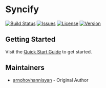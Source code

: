 # Syncify

[![Build Status](https://travis-ci.com/arnohovhannisyan/Syncify.svg?branch=master)](https://travis-ci.com/arnohovhannisyan/Syncify)
[![Issues](https://img.shields.io/github/issues/arnohovhannisyan/Syncify.svg)](https://github.com/arnohovhannisyan/Syncify/issues)
[![License](https://img.shields.io/badge/license-MIT-green.svg)](https://github.com/arnohovhannisyan/Syncify/blob/master/LICENSE)
[![Version](https://vsmarketplacebadge.apphb.com/version/arnohovhannisyan.syncify.svg)](https://marketplace.visualstudio.com/items?itemName=arnohovhannisyan.syncify)

## Getting Started

Visit the [Quick Start Guide](https://github.com/arnohovhannisyan/Syncify/wiki/Quick-Start) to get started.

## Maintainers

- [arnohovhannisyan](https://github.com/arnohovhannisyan) - Original Author
